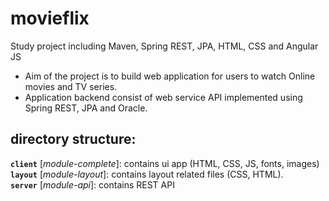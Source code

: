 # movieflix
Study project including Maven, Spring REST, JPA, HTML, CSS and Angular JS
  - Aim of the project is to build web application for users to watch Online movies and TV series.
  - Application backend consist of web service API implemented using Spring REST, JPA and Oracle. 
  
## directory structure:

**`client`** [*module-complete*]: contains ui app (HTML, CSS, JS, fonts, images)   
**`layout`** [*module-layout*]: contains layout related files (CSS, HTML).     
**`server`** [*module-api*]: contains REST API
